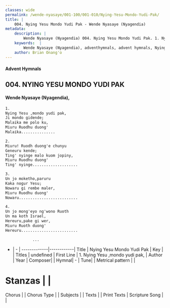 ```yaml
---
classes: wide
permalink: /wende-nyasaye/001-100/001-010/Nying-Yesu-Mondo-Yudi-Pak/
title: |
    004. Nying Yesu Mondo Yudi Pak - Wende Nyasaye (Nyagendia)
metadata:
    description: |
        Wende Nyasaye (Nyagendia) 004. Nying Yesu Mondo Yudi Pak. 1. Nying Yesu ,mondo yudi pak, Ji mondo gidende; Malaika me polo ku, Miuru Ruodhu duong' Malaika...............  2. Miuru! Ruodh duong'e chunyu Geneuru kende; Ting' nyinge malo kuom jopiny, Miuru Ruodhu duong' Ting' nyinge....................  3. Un jo moketho,paruru Kaka nogur Yesu; Nowaru gi rembe maler, Miuru Ruodhu duong' Nowaru..........................  4. Un jo mong'eyo ng'wono Ruoth Un ma koth Israel, Hereuru,pake gi wer, Miuru Ruoth duong' Hereuru.........................              ... 
    keywords:  |
        Wende Nyasaye (Nyagendia), adventhymnals, advent hymnals, Nying Yesu Mondo Yudi Pak, 1. Nying Yesu ,mondo yudi pak,. 
    author: Brian Onang'o
---
```


#### Advent Hymnals
## 004. NYING YESU MONDO YUDI PAK
####  Wende Nyasaye (Nyagendia),

```txt
1.
Nying Yesu ,mondo yudi pak,
Ji mondo gidende;
Malaika me polo ku,
Miuru Ruodhu duong'
Malaika...............

2.
Miuru! Ruodh duong'e chunyu
Geneuru kende;
Ting' nyinge malo kuom jopiny,
Miuru Ruodhu duong'
Ting' nyinge....................

3.
Un jo moketho,paruru
Kaka nogur Yesu;
Nowaru gi rembe maler,
Miuru Ruodhu duong'
Nowaru..........................

4.
Un jo mong'eyo ng'wono Ruoth
Un ma koth Israel,
Hereuru,pake gi wer,
Miuru Ruoth duong'
Hereuru.........................

            ...

```

- |   -  |
-------------|------------|
Title | Nying Yesu Mondo Yudi Pak |
Key |  |
Titles | undefined |
First Line | 1. Nying Yesu ,mondo yudi pak, |
Author | 
Year | 
Composer| |
Hymnal|  - |
Tune|  |
Metrical pattern | |
# Stanzas |  |
Chorus |  |
Chorus Type |  |
Subjects | |
Texts |  |
Print Texts | 
Scripture Song |  |
    
